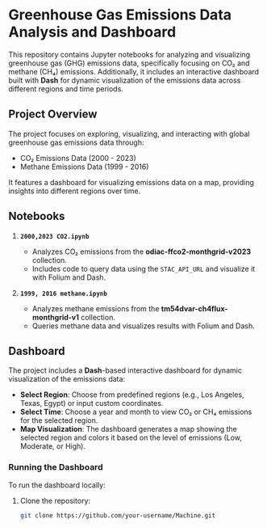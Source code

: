 # Greenhouse Gas Emissions Data Analysis and Dashboard

This repository contains Jupyter notebooks for analyzing and visualizing greenhouse gas (GHG) emissions data, specifically focusing on CO₂ and methane (CH₄) emissions. Additionally, it includes an interactive dashboard built with **Dash** for dynamic visualization of the emissions data across different regions and time periods.

## Project Overview

The project focuses on exploring, visualizing, and interacting with global greenhouse gas emissions data through:
- CO₂ Emissions Data (2000 - 2023)
- Methane Emissions Data (1999 - 2016)

It features a dashboard for visualizing emissions data on a map, providing insights into different regions over time.

## Notebooks

1. **`2000,2023 CO2.ipynb`**
   - Analyzes CO₂ emissions from the **odiac-ffco2-monthgrid-v2023** collection.
   - Includes code to query data using the `STAC_API_URL` and visualize it with Folium and Dash.

2. **`1999, 2016 methane.ipynb`**
   - Analyzes methane emissions from the **tm54dvar-ch4flux-monthgrid-v1** collection.
   - Queries methane data and visualizes results with Folium and Dash.

## Dashboard

The project includes a **Dash**-based interactive dashboard for dynamic visualization of the emissions data:

- **Select Region**: Choose from predefined regions (e.g., Los Angeles, Texas, Egypt) or input custom coordinates.
- **Select Time**: Choose a year and month to view CO₂ or CH₄ emissions for the selected region.
- **Map Visualization**: The dashboard generates a map showing the selected region and colors it based on the level of emissions (Low, Moderate, or High).

### Running the Dashboard

To run the dashboard locally:

1. Clone the repository:
   ```bash
   git clone https://github.com/your-username/Machine.git
